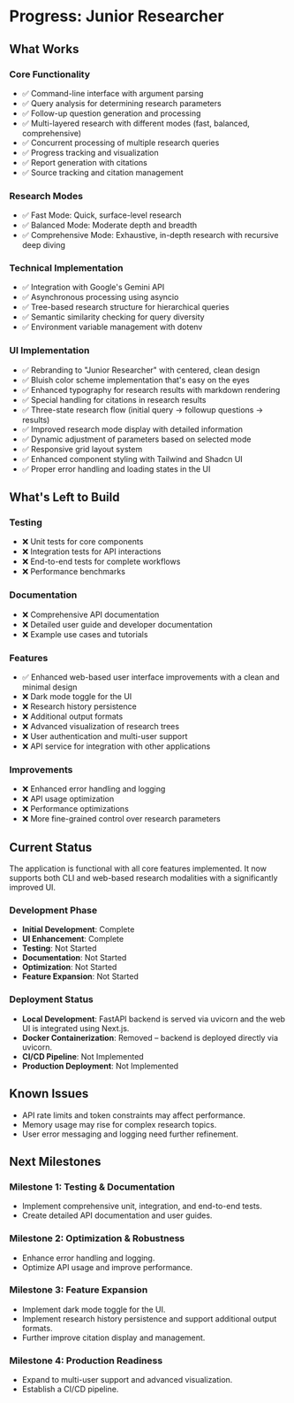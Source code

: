 # Progress: Junior Researcher

## What Works

### Core Functionality
- ✅ Command-line interface with argument parsing
- ✅ Query analysis for determining research parameters
- ✅ Follow-up question generation and processing
- ✅ Multi-layered research with different modes (fast, balanced, comprehensive)
- ✅ Concurrent processing of multiple research queries
- ✅ Progress tracking and visualization
- ✅ Report generation with citations
- ✅ Source tracking and citation management

### Research Modes
- ✅ Fast Mode: Quick, surface-level research
- ✅ Balanced Mode: Moderate depth and breadth
- ✅ Comprehensive Mode: Exhaustive, in-depth research with recursive deep diving

### Technical Implementation
- ✅ Integration with Google's Gemini API
- ✅ Asynchronous processing using asyncio
- ✅ Tree-based research structure for hierarchical queries
- ✅ Semantic similarity checking for query diversity
- ✅ Environment variable management with dotenv

### UI Implementation
- ✅ Rebranding to "Junior Researcher" with centered, clean design
- ✅ Bluish color scheme implementation that's easy on the eyes
- ✅ Enhanced typography for research results with markdown rendering
- ✅ Special handling for citations in research results
- ✅ Three-state research flow (initial query → followup questions → results)
- ✅ Improved research mode display with detailed information
- ✅ Dynamic adjustment of parameters based on selected mode
- ✅ Responsive grid layout system
- ✅ Enhanced component styling with Tailwind and Shadcn UI
- ✅ Proper error handling and loading states in the UI

## What's Left to Build

### Testing
- ❌ Unit tests for core components
- ❌ Integration tests for API interactions
- ❌ End-to-end tests for complete workflows
- ❌ Performance benchmarks

### Documentation
- ❌ Comprehensive API documentation
- ❌ Detailed user guide and developer documentation
- ❌ Example use cases and tutorials

### Features
- ✅ Enhanced web-based user interface improvements with a clean and minimal design
- ❌ Dark mode toggle for the UI
- ❌ Research history persistence
- ❌ Additional output formats
- ❌ Advanced visualization of research trees
- ❌ User authentication and multi-user support
- ❌ API service for integration with other applications

### Improvements
- ❌ Enhanced error handling and logging
- ❌ API usage optimization
- ❌ Performance optimizations
- ❌ More fine-grained control over research parameters

## Current Status

The application is functional with all core features implemented. It now supports both CLI and web-based research modalities with a significantly improved UI.

### Development Phase
- **Initial Development**: Complete
- **UI Enhancement**: Complete
- **Testing**: Not Started
- **Documentation**: Not Started
- **Optimization**: Not Started
- **Feature Expansion**: Not Started

### Deployment Status
- **Local Development**: FastAPI backend is served via uvicorn and the web UI is integrated using Next.js.
- **Docker Containerization**: Removed – backend is deployed directly via uvicorn.
- **CI/CD Pipeline**: Not Implemented
- **Production Deployment**: Not Implemented

## Known Issues

- API rate limits and token constraints may affect performance.
- Memory usage may rise for complex research topics.
- User error messaging and logging need further refinement.

## Next Milestones

### Milestone 1: Testing & Documentation
- Implement comprehensive unit, integration, and end-to-end tests.
- Create detailed API documentation and user guides.

### Milestone 2: Optimization & Robustness
- Enhance error handling and logging.
- Optimize API usage and improve performance.

### Milestone 3: Feature Expansion
- Implement dark mode toggle for the UI.
- Implement research history persistence and support additional output formats.
- Further improve citation display and management.

### Milestone 4: Production Readiness
- Expand to multi-user support and advanced visualization.
- Establish a CI/CD pipeline.
